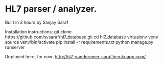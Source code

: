 # HL7 parser / analyzer.

Built in 3 hours by Sanjay Saraf

Installation instructions:
    git clone https://github.com/svsaraf/hl7_database.git
    cd hl7_database
    virtualenv venv
    source venv/bin/activate
    pip install -r requirements.txt
    python manage.py runserver

Deployed here, for now: http://hl7-vandermeer-saraf.herokuapp.com/

